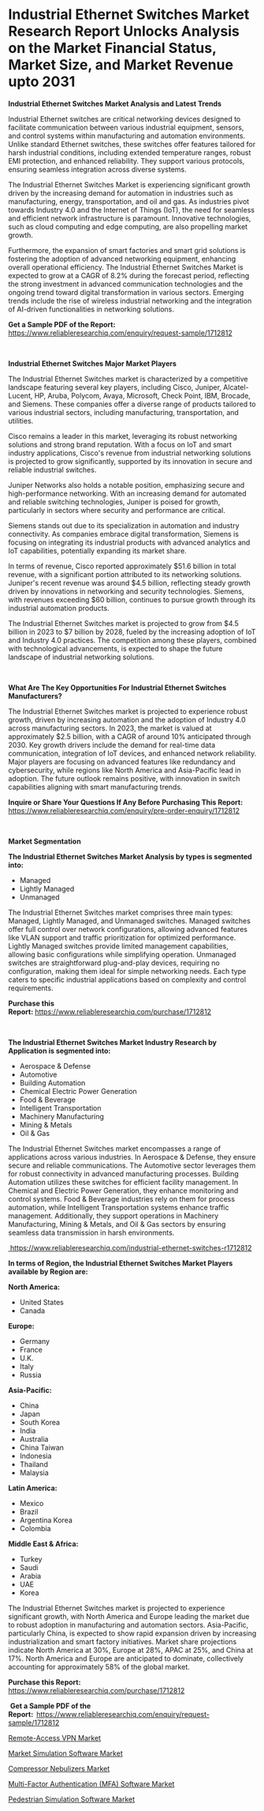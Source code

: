 <p><h1>Industrial Ethernet Switches Market Research Report Unlocks Analysis on the Market Financial Status, Market Size, and Market Revenue upto 2031</h1></p><p><strong>Industrial Ethernet Switches Market Analysis and Latest Trends</strong></p>
<p><p>Industrial Ethernet switches are critical networking devices designed to facilitate communication between various industrial equipment, sensors, and control systems within manufacturing and automation environments. Unlike standard Ethernet switches, these switches offer features tailored for harsh industrial conditions, including extended temperature ranges, robust EMI protection, and enhanced reliability. They support various protocols, ensuring seamless integration across diverse systems.</p><p>The Industrial Ethernet Switches Market is experiencing significant growth driven by the increasing demand for automation in industries such as manufacturing, energy, transportation, and oil and gas. As industries pivot towards Industry 4.0 and the Internet of Things (IoT), the need for seamless and efficient network infrastructure is paramount. Innovative technologies, such as cloud computing and edge computing, are also propelling market growth.</p><p>Furthermore, the expansion of smart factories and smart grid solutions is fostering the adoption of advanced networking equipment, enhancing overall operational efficiency. The Industrial Ethernet Switches Market is expected to grow at a CAGR of 8.2% during the forecast period, reflecting the strong investment in advanced communication technologies and the ongoing trend toward digital transformation in various sectors. Emerging trends include the rise of wireless industrial networking and the integration of AI-driven functionalities in networking solutions.</p></p>
<p><strong>Get a Sample PDF of the Report:&nbsp;</strong> <a href="https://www.reliableresearchiq.com/enquiry/request-sample/1712812?utm_campaign=1137&utm_medium=2&utm_source=Github&utm_content=ia&utm_term=22102024&utm_id=industrial-ethernet-switches">https://www.reliableresearchiq.com/enquiry/request-sample/1712812</a></p>
<p>&nbsp;</p>
<p><strong>Industrial Ethernet Switches Major Market Players</strong></p>
<p><p>The Industrial Ethernet Switches market is characterized by a competitive landscape featuring several key players, including Cisco, Juniper, Alcatel-Lucent, HP, Aruba, Polycom, Avaya, Microsoft, Check Point, IBM, Brocade, and Siemens. These companies offer a diverse range of products tailored to various industrial sectors, including manufacturing, transportation, and utilities.</p><p>Cisco remains a leader in this market, leveraging its robust networking solutions and strong brand reputation. With a focus on IoT and smart industry applications, Cisco's revenue from industrial networking solutions is projected to grow significantly, supported by its innovation in secure and reliable industrial switches. </p><p>Juniper Networks also holds a notable position, emphasizing secure and high-performance networking. With an increasing demand for automated and reliable switching technologies, Juniper is poised for growth, particularly in sectors where security and performance are critical.</p><p>Siemens stands out due to its specialization in automation and industry connectivity. As companies embrace digital transformation, Siemens is focusing on integrating its industrial products with advanced analytics and IoT capabilities, potentially expanding its market share.</p><p>In terms of revenue, Cisco reported approximately $51.6 billion in total revenue, with a significant portion attributed to its networking solutions. Juniper's recent revenue was around $4.5 billion, reflecting steady growth driven by innovations in networking and security technologies. Siemens, with revenues exceeding $60 billion, continues to pursue growth through its industrial automation products.</p><p>The Industrial Ethernet Switches market is projected to grow from $4.5 billion in 2023 to $7 billion by 2028, fueled by the increasing adoption of IoT and Industry 4.0 practices. The competition among these players, combined with technological advancements, is expected to shape the future landscape of industrial networking solutions.</p></p>
<p>&nbsp;</p>
<p><strong>What Are The Key Opportunities For Industrial Ethernet Switches Manufacturers?</strong></p>
<p><p>The Industrial Ethernet Switches market is projected to experience robust growth, driven by increasing automation and the adoption of Industry 4.0 across manufacturing sectors. In 2023, the market is valued at approximately $2.5 billion, with a CAGR of around 10% anticipated through 2030. Key growth drivers include the demand for real-time data communication, integration of IoT devices, and enhanced network reliability. Major players are focusing on advanced features like redundancy and cybersecurity, while regions like North America and Asia-Pacific lead in adoption. The future outlook remains positive, with innovation in switch capabilities aligning with smart manufacturing trends.</p></p>
<p><strong>Inquire or Share Your Questions If Any Before Purchasing This Report:</strong> <a href="https://www.reliableresearchiq.com/enquiry/pre-order-enquiry/1712812?utm_campaign=1137&utm_medium=2&utm_source=Github&utm_content=ia&utm_term=22102024&utm_id=industrial-ethernet-switches">https://www.reliableresearchiq.com/enquiry/pre-order-enquiry/1712812</a></p>
<p>&nbsp;</p>
<p><strong>Market Segmentation</strong></p>
<p><strong>The Industrial Ethernet Switches Market Analysis by types is segmented into:</strong></p>
<p><ul><li>Managed</li><li>Lightly Managed</li><li>Unmanaged</li></ul></p>
<p><p>The Industrial Ethernet Switches market comprises three main types: Managed, Lightly Managed, and Unmanaged switches. Managed switches offer full control over network configurations, allowing advanced features like VLAN support and traffic prioritization for optimized performance. Lightly Managed switches provide limited management capabilities, allowing basic configurations while simplifying operation. Unmanaged switches are straightforward plug-and-play devices, requiring no configuration, making them ideal for simple networking needs. Each type caters to specific industrial applications based on complexity and control requirements.</p></p>
<p><strong>Purchase this Report:&nbsp;</strong><a href="https://www.reliableresearchiq.com/purchase/1712812?utm_campaign=1137&utm_medium=2&utm_source=Github&utm_content=ia&utm_term=22102024&utm_id=industrial-ethernet-switches">https://www.reliableresearchiq.com/purchase/1712812</a></p>
<p>&nbsp;</p>
<p><strong>The Industrial Ethernet Switches Market Industry Research by Application is segmented into:</strong></p>
<p><ul><li>Aerospace & Defense</li><li>Automotive</li><li>Building Automation</li><li>Chemical Electric Power Generation</li><li>Food & Beverage</li><li>Intelligent Transportation</li><li>Machinery Manufacturing</li><li>Mining & Metals</li><li>Oil & Gas</li></ul></p>
<p><p>The Industrial Ethernet Switches market encompasses a range of applications across various industries. In Aerospace & Defense, they ensure secure and reliable communications. The Automotive sector leverages them for robust connectivity in advanced manufacturing processes. Building Automation utilizes these switches for efficient facility management. In Chemical and Electric Power Generation, they enhance monitoring and control systems. Food & Beverage industries rely on them for process automation, while Intelligent Transportation systems enhance traffic management. Additionally, they support operations in Machinery Manufacturing, Mining & Metals, and Oil & Gas sectors by ensuring seamless data transmission in harsh environments.</p></p>
<p><a href="https://www.reliableresearchiq.com/industrial-ethernet-switches-r1712812?utm_campaign=1137&utm_medium=2&utm_source=Github&utm_content=ia&utm_term=22102024&utm_id=industrial-ethernet-switches">&nbsp;https://www.reliableresearchiq.com/industrial-ethernet-switches-r1712812</a></p>
<p><strong>In terms of Region, the Industrial Ethernet Switches Market Players available by Region are:</strong></p>
<p>
    <p> <strong> North America: </strong>
        <ul>
            <li>United States</li>
            <li>Canada</li>
        </ul>
        </p> 
    <p> <strong> Europe: </strong>
        <ul>
            <li>Germany</li>
            <li>France</li>
            <li>U.K.</li>
            <li>Italy</li>
            <li>Russia</li>
        </ul>
        </p> 
    <p> <strong> Asia-Pacific: </strong>
        <ul>
            <li>China</li>
            <li>Japan</li>
            <li>South Korea</li>
            <li>India</li>
            <li>Australia</li>
            <li>China Taiwan</li>
            <li>Indonesia</li>
            <li>Thailand</li>
            <li>Malaysia</li>
        </ul>
        </p> 
    <p> <strong> Latin America: </strong>
        <ul>
            <li>Mexico</li>
            <li>Brazil</li>
            <li>Argentina Korea</li>
            <li>Colombia</li>
        </ul>
        </p> 
    <p> <strong> Middle East & Africa: </strong>
        <ul>
            <li>Turkey</li>
            <li>Saudi</li>
            <li>Arabia</li>
            <li>UAE</li>
            <li>Korea</li>
        </ul>
    </p>
    </p>
<p><p>The Industrial Ethernet Switches market is projected to experience significant growth, with North America and Europe leading the market due to robust adoption in manufacturing and automation sectors. Asia-Pacific, particularly China, is expected to show rapid expansion driven by increasing industrialization and smart factory initiatives. Market share projections indicate North America at 30%, Europe at 28%, APAC at 25%, and China at 17%. North America and Europe are anticipated to dominate, collectively accounting for approximately 58% of the global market.</p></p>
<p><strong>Purchase this Report: </strong><a href="https://www.reliableresearchiq.com/purchase/1712812?utm_campaign=1137&utm_medium=2&utm_source=Github&utm_content=ia&utm_term=22102024&utm_id=industrial-ethernet-switches">https://www.reliableresearchiq.com/purchase/1712812</a></p>
<p>&nbsp;<strong>Get a Sample PDF of the Report:&nbsp;&nbsp;</strong><a href="https://www.reliableresearchiq.com/enquiry/request-sample/1712812?utm_campaign=1137&utm_medium=2&utm_source=Github&utm_content=ia&utm_term=22102024&utm_id=industrial-ethernet-switches">https://www.reliableresearchiq.com/enquiry/request-sample/1712812</a></p>
<p><strong></strong></p>
<p><p><a href="https://github.com/chaschadedn/Market-Research-Report-List-1/blob/main/remote-access-vpn-market.md?utm_campaign=1137&utm_medium=2&utm_source=Github&utm_content=ia&utm_term=22102024&utm_id=industrial-ethernet-switches">Remote-Access VPN Market</a></p><p><a href="https://www.linkedin.com/pulse/market-simulation-software-share-size-trends-industry-analysis-nzylf?utm_campaign=1137&utm_medium=2&utm_source=Github&utm_content=ia&utm_term=22102024&utm_id=industrial-ethernet-switches">Market Simulation Software Market</a></p><p><a href="https://issuu.com/reportprime-2/docs/compressor-nebulizers-market-size-2_b29347b2251d7c?utm_campaign=1137&utm_medium=2&utm_source=Github&utm_content=ia&utm_term=22102024&utm_id=industrial-ethernet-switches">Compressor Nebulizers Market</a></p><p><a href="https://github.com/kyleetroxilbu/Market-Research-Report-List-1/blob/main/multi-factor-authentication-mfa-software-market.md?utm_campaign=1137&utm_medium=2&utm_source=Github&utm_content=ia&utm_term=22102024&utm_id=industrial-ethernet-switches">Multi-Factor Authentication (MFA) Software Market</a></p><p><a href="https://www.linkedin.com/pulse/emerging-trends-pedestrian-simulation-software-market-global-dca4f?utm_campaign=1137&utm_medium=2&utm_source=Github&utm_content=ia&utm_term=22102024&utm_id=industrial-ethernet-switches">Pedestrian Simulation Software Market</a></p></p>